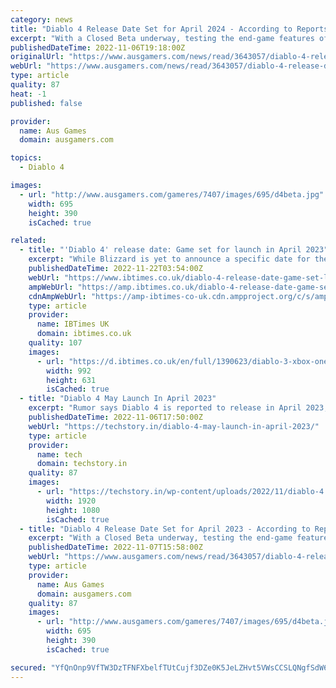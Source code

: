 ```yaml
---
category: news
title: "Diablo 4 Release Date Set for April 2024 - According to Reports"
excerpt: "With a Closed Beta underway, testing the end-game features of Diablo 4, and a planned \"first-half of 2023\" release window currently - it's safe to assume that Blizzard's highly anticipated action-RPG ..."
publishedDateTime: 2022-11-06T19:18:00Z
originalUrl: "https://www.ausgamers.com/news/read/3643057/diablo-4-release-date-april-2024-report"
webUrl: "https://www.ausgamers.com/news/read/3643057/diablo-4-release-date-april-2024-report"
type: article
quality: 87
heat: -1
published: false

provider:
  name: Aus Games
  domain: ausgamers.com

topics:
  - Diablo 4

images:
  - url: "http://www.ausgamers.com/gameres/7407/images/695/d4beta.jpg"
    width: 695
    height: 390
    isCached: true

related:
  - title: "'Diablo 4' release date: Game set for launch in April 2023"
    excerpt: "While Blizzard is yet to announce a specific date for the title's launch, numerous reports are now saying that there is now a \"Diablo 4\" release month."
    publishedDateTime: 2022-11-22T03:54:00Z
    webUrl: "https://www.ibtimes.co.uk/diablo-4-release-date-game-set-launch-april-2023-1709120"
    ampWebUrl: "https://amp.ibtimes.co.uk/diablo-4-release-date-game-set-launch-april-2023-1709120"
    cdnAmpWebUrl: "https://amp-ibtimes-co-uk.cdn.ampproject.org/c/s/amp.ibtimes.co.uk/diablo-4-release-date-game-set-launch-april-2023-1709120"
    type: article
    provider:
      name: IBTimes UK
      domain: ibtimes.co.uk
    quality: 107
    images:
      - url: "https://d.ibtimes.co.uk/en/full/1390623/diablo-3-xbox-one.jpg"
        width: 992
        height: 631
        isCached: true
  - title: "Diablo 4 May Launch In April 2023"
    excerpt: "Rumor says Diablo 4 is reported to release in April 2023, with preorders open in December. More recently, reports suggested that Blizzards Diablo 4 would be shown off on the Game Awards 2022 show on ..."
    publishedDateTime: 2022-11-06T17:50:00Z
    webUrl: "https://techstory.in/diablo-4-may-launch-in-april-2023/"
    type: article
    provider:
      name: tech
      domain: techstory.in
    quality: 87
    images:
      - url: "https://techstory.in/wp-content/uploads/2022/11/diablo-4.jpg"
        width: 1920
        height: 1080
        isCached: true
  - title: "Diablo 4 Release Date Set for April 2023 - According to Reports"
    excerpt: "With a Closed Beta underway, testing the end-game features of Diablo 4, and a planned \"first-half of 2023\" release window currently - it's safe to assume that Blizzard's highly anticipated a ..."
    publishedDateTime: 2022-11-07T15:58:00Z
    webUrl: "https://www.ausgamers.com/news/read/3643057/diablo-4-release-date-april-2023-report"
    type: article
    provider:
      name: Aus Games
      domain: ausgamers.com
    quality: 87
    images:
      - url: "http://www.ausgamers.com/gameres/7407/images/695/d4beta.jpg"
        width: 695
        height: 390
        isCached: true

secured: "YfQnOnp9VfTW3DzTFNFXbelfTUtCujf3DZe0K5JeLZHvt5VWsCCSLQNgfSdW6ynbkfY9Z4Sd75c1QHlZI41A9eeBVVLluZhkCrmwmC/YlwcLmIJJNkV3UwyX3ccl5BQGgTT84cUg089PtOJSy4L4zeeA2+WiVF7rWMjJ61PlApumP79dH7ADrpnlxTIDY6X0XIU5rFK3vKgCnmK1afq3Pi73hzbHY03tzGYjzQ2zi0qxLsHBtau0maxdKJG2KFaIrrCh6KhNyfYuNQcmAumyYl1u588d5W5lCokoQAX1i2sD2KPHYOb9YFoXbLljAlwGLsiiJKUTMJGpgXmbIAt3OAGFrXo8aNqMRE+RDrnHD4E=;lwqPw3jaYPMkgcSDqHG7sw=="
---
```


